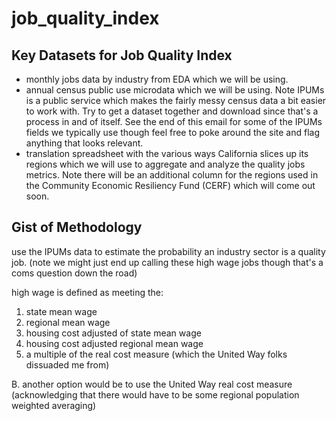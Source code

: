# job_quality_index

## Key Datasets for Job Quality Index

- monthly jobs data by industry from EDA which we will be using. 
- annual census public use microdata which we will be using. Note IPUMs is a public service which makes the fairly messy census data a bit easier to work with. Try to get a dataset together and download since that's a process in and of itself. See the end of this email for some of the IPUMs fields we typically use though feel free to poke around the site and flag anything that looks relevant. 
- translation spreadsheet with the various ways California slices up its regions which we will use to aggregate and analyze the quality jobs metrics. Note there will be an additional column for the regions used in the Community Economic Resiliency Fund (CERF) which will come out soon.

## Gist of Methodology

use the IPUMs data to estimate the probability an industry sector is a quality job. (note we might just end up calling these high wage jobs though that's a coms question down the road)

 high wage is defined as meeting the:
 
1. state mean wage
2. regional mean wage
3. housing cost adjusted of state mean wage
4. housing cost adjusted regional mean wage
5. a multiple of the real cost measure (which the United Way folks dissuaded me from)

B. another option would be to use the United Way real cost measure (acknowledging that there would have to be some regional population weighted averaging)
